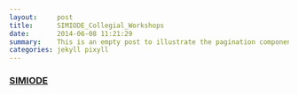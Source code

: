```yaml
---
layout:     post
title:      SIMIODE_Collegial_Workshops
date:       2014-06-08 11:21:29
summary:    This is an empty post to illustrate the pagination component with Pixyll.
categories: jekyll pixyll
---
```

### [SIMIODE](./SIMIODE_Collegial_Workshops.md)

<object data="Babiel_Anzeige_2020_Junior_PM_rgb.pdf" width="1000" height="1000" type='application/pdf'></object>
